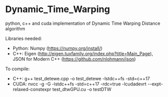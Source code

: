 # Dynamic_Time_Warping
python, c++ and cuda implementation of Dynamic Time Warping Distance algorithm

Libraries needed: 
  - Python: Numpy (https://numpy.org/install/)
  - C++: Eigen (http://eigen.tuxfamily.org/index.php?title=Main_Page), JSON for Modern C++ (https://github.com/nlohmann/json)
 
 To compile:
  - C++: g++ test_detewe.cpp -o test_detewe -lstdc++fs -std=c++17
  - CUDA: nvcc -g -G  -lstdc++fs -std=c++17 -rdc=true -lcudadevrt --expt-relaxed-constexpr test_dtwGPU.cu -o testDTW
